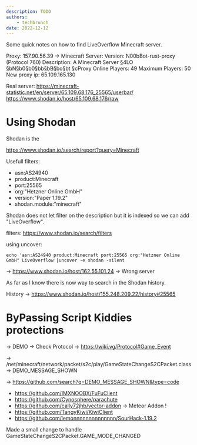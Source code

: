 ```yaml
---
description: TODO
authors:
    - techbrunch
date: 2022-12-12
---
```


Some quick notes on how to find LiveOverflow Minecraft server.

Proxy: 157.90.56.39 -> Minecraft Server: Version: N00bBot-rust-proxy (Protocol 760) Description: A Minecraft Server §4LO §bN§b0§b0§bb§bB§bo§bt §cProxy Online Players: 49 Maximum Players: 50
New proxy ip: 65.109.165.130

Real server: https://minecraft-statistic.net/en/server/65.109.68.176_25565/userbar/
https://www.shodan.io/host/65.109.68.176/raw



# Using Shodan

Shodan is the 

https://www.shodan.io/search/report?query=Minecraft

Usefull filters:

- asn:AS24940
- product:Minecraft
- port:25565
- org:"Hetzner Online GmbH"
- version:"Paper 1.19.2"
- shodan.module:"minecraft"

Shodan does not let filter on the description but it is indexed so we can add "LiveOverflow".

filters: https://www.shodan.io/search/filters

using uncover:

```
echo 'asn:AS24940 product:Minecraft port:25565 org:"Hetzner Online GmbH" LiveOverflow'|uncover -e shodan -silent
```

-> https://www.shodan.io/host/162.55.101.24 -> Wrong server

As far as I know there is now way to search in the Shodan history.

History -> https://www.shodan.io/host/155.248.209.22/history#25565

# ByPassing Script Kiddies protections

-> DEMO -> Check Protocol -> https://wiki.vg/Protocol#Game_Event

-> /net/minecraft/network/packet/s2c/play/GameStateChangeS2CPacket.class -> DEMO_MESSAGE_SHOWN

-> https://github.com/search?q=DEMO_MESSAGE_SHOWN&type=code

- https://github.com/IMXNOOBX/FuFuClient
- https://github.com/Cynosphere/parachute
- https://github.com/cally72jhb/vector-addon -> Meteor Addon !
- https://github.com/TangyKiwi/KiwiClient
- https://github.com/lemonnnnnnnnnnnnnn/SourHack-1.19.2

Made a small change to handle GameStateChangeS2CPacket.GAME_MODE_CHANGED